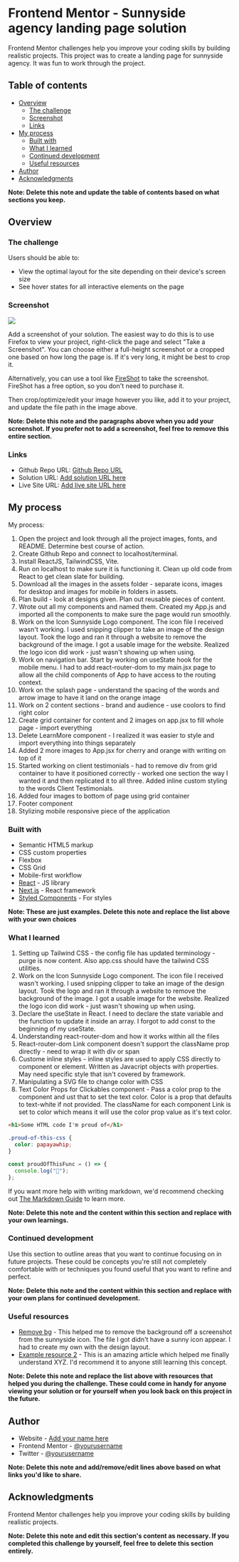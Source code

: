 # Frontend Mentor - Sunnyside agency landing page solution

Frontend Mentor challenges help you improve your coding skills by building realistic projects. This project was to create a landing page for sunnyside agency. It was fun to work through the project.

## Table of contents

- [Overview](#overview)
  - [The challenge](#the-challenge)
  - [Screenshot](#screenshot)
  - [Links](#links)
- [My process](#my-process)
  - [Built with](#built-with)
  - [What I learned](#what-i-learned)
  - [Continued development](#continued-development)
  - [Useful resources](#useful-resources)
- [Author](#author)
- [Acknowledgments](#acknowledgments)

**Note: Delete this note and update the table of contents based on what sections you keep.**

## Overview

### The challenge

Users should be able to:

- View the optimal layout for the site depending on their device's screen size
- See hover states for all interactive elements on the page

### Screenshot

![](./screenshot.jpg)

Add a screenshot of your solution. The easiest way to do this is to use Firefox to view your project, right-click the page and select "Take a Screenshot". You can choose either a full-height screenshot or a cropped one based on how long the page is. If it's very long, it might be best to crop it.

Alternatively, you can use a tool like [FireShot](https://getfireshot.com/) to take the screenshot. FireShot has a free option, so you don't need to purchase it.

Then crop/optimize/edit your image however you like, add it to your project, and update the file path in the image above.

**Note: Delete this note and the paragraphs above when you add your screenshot. If you prefer not to add a screenshot, feel free to remove this entire section.**

### Links

- Github Repo URL: [Github Repo URL](https://github.com/lavollmer/sunnyside-agency-landingpage)
- Solution URL: [Add solution URL here](https://your-solution-url.com)
- Live Site URL: [Add live site URL here](https://your-live-site-url.com)

## My process

My process:
1.  Open the project and look through all the project images, fonts, and README. Determine best course of action.
2. Create Github Repo and connect to localhost/terminal.
3. Install ReactJS, TailwindCSS, Vite.
4. Run on localhost to make sure it is functioning it. Clean up old code from React to get clean slate for building. 
5. Download all the images in the assets folder - separate icons, images for desktop and images for mobile in folders in assets.
6. Plan build - look at designs given. Plan out reusable pieces of content.
7. Wrote out all my components and named them. Created my App.js and imported all the components to make sure the page would run smoothly.
8. Work on the Icon Sunnyside Logo component. The icon file I received wasn't working. I used snipping clipper to take an image of the design layout. Took the logo and ran it through a website to remove the background of the image. I got a usable image for the website. Realized the logo icon did work - just wasn't showing up when using.
9. Work on navigation bar. Start by working on useState hook for the mobile menu. I had to add react-router-dom to my main.jsx page to allow all the child components of App to have access to the routing context.
10. Work on the splash page - understand the spacing of the words and arrow image to have it land on the orange image
11. Work on 2 content sections - brand and audience - use coolors to find right color
12. Create grid container for content and 2 images on app.jsx to fill whole page - import everything
13. Delete LearnMore component - I realized it was easier to style and import everything into things separately
14. Added 2 more images to App.jsx for cherry and orange with writing on top of it
15. Started working on client testimonials - had to remove div from grid container to have it positioned correctly - worked one section the way I wanted it and then replicated it to all three. Added inline custom styling to the words Client Testimonials.
15. Added four images to bottom of page using grid container
16. Footer component
17. Stylizing mobile responsive piece of the application

### Built with

- Semantic HTML5 markup
- CSS custom properties
- Flexbox
- CSS Grid
- Mobile-first workflow
- [React](https://reactjs.org/) - JS library
- [Next.js](https://nextjs.org/) - React framework
- [Styled Components](https://styled-components.com/) - For styles

**Note: These are just examples. Delete this note and replace the list above with your own choices**

### What I learned

1. Setting up Tailwind CSS - the config file has updated terminology - purge is now content. Also app.css should have the tailwind CSS utilities.
2. Work on the Icon Sunnyside Logo component. The icon file I received wasn't working. I used snipping clipper to take an image of the design layout. Took the logo and ran it through a website to remove the background of the image. I got a usable image for the website. Realized the logo icon did work - just wasn't showing up when using.
3. Declare the useState in React. I need to declare the state variable and the function to update it inside an array. I forgot to add const to the beginning of my useState.
4. Understanding react-router-dom and how it works within all the files
5. React-router-dom Link component doesn't support the className prop directly - need to wrap it with div or span
6. Custome inline styles - inline styles are used to apply CSS directly to component or element. Written as Javacript objects with properties. May need specific style that isn't covered by framework.
7. Manipulating a SVG file to change color with CSS
8. Text Color Props for Clickables component -  Pass a color prop to the component and ust that to set the text color. Color is a prop that defaults to text-white if not provided. The className for each component Link is set to color which means it will use the color prop value as it's text color.

```html
<h1>Some HTML code I'm proud of</h1>
```

```css
.proud-of-this-css {
  color: papayawhip;
}
```

```js
const proudOfThisFunc = () => {
  console.log("🎉");
};
```

If you want more help with writing markdown, we'd recommend checking out [The Markdown Guide](https://www.markdownguide.org/) to learn more.

**Note: Delete this note and the content within this section and replace with your own learnings.**

### Continued development

Use this section to outline areas that you want to continue focusing on in future projects. These could be concepts you're still not completely comfortable with or techniques you found useful that you want to refine and perfect.

**Note: Delete this note and the content within this section and replace with your own plans for continued development.**

### Useful resources

- [Remove bg](https://www.remove.bg/) - This helped me to remove the background off a screenshot from the sunnyside icon. The file I got didn't have a sunny icon appear. I had to create my own with the design layout.
- [Example resource 2](https://www.example.com) - This is an amazing article which helped me finally understand XYZ. I'd recommend it to anyone still learning this concept.

**Note: Delete this note and replace the list above with resources that helped you during the challenge. These could come in handy for anyone viewing your solution or for yourself when you look back on this project in the future.**

## Author

- Website - [Add your name here](https://www.your-site.com)
- Frontend Mentor - [@yourusername](https://www.frontendmentor.io/profile/yourusername)
- Twitter - [@yourusername](https://www.twitter.com/yourusername)

**Note: Delete this note and add/remove/edit lines above based on what links you'd like to share.**

## Acknowledgments

Frontend Mentor challenges help you improve your coding skills by building realistic projects.

**Note: Delete this note and edit this section's content as necessary. If you completed this challenge by yourself, feel free to delete this section entirely.**
